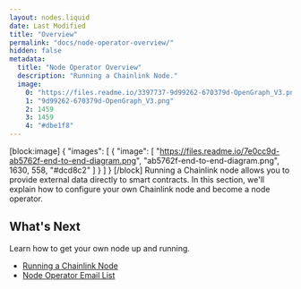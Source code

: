 ```yaml
---
layout: nodes.liquid
date: Last Modified
title: "Overview"
permalink: "docs/node-operator-overview/"
hidden: false
metadata: 
  title: "Node Operator Overview"
  description: "Running a Chainlink Node."
  image: 
    0: "https://files.readme.io/3397737-9d99262-670379d-OpenGraph_V3.png"
    1: "9d99262-670379d-OpenGraph_V3.png"
    2: 1459
    3: 1459
    4: "#dbe1f8"
---
```

[block:image]
{
  "images": [
    {
      "image": [
        "https://files.readme.io/7e0cc9d-ab5762f-end-to-end-diagram.png",
        "ab5762f-end-to-end-diagram.png",
        1630,
        558,
        "#dcd8c2"
      ]
    }
  ]
}
[/block]
Running a Chainlink node allows you to provide external data directly to smart contracts. In this section, we'll explain how to configure your own Chainlink node and become a node operator.


## What's Next
Learn how to get your own node up and running.

* [Running a Chainlink Node](../running-a-chainlink-node)
* [Node Operator Email List](https://link.us18.list-manage.com/subscribe?u=8969e6baa6d67e10213eff25b&id=e70d98a987)
